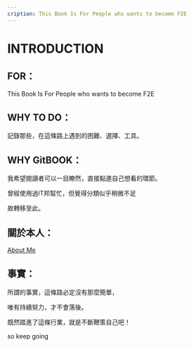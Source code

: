 ```yaml
---
cription: This Book Is For People who wants to become F2E
---
```


# INTRODUCTION

## FOR：

This Book Is For People who wants to become F2E

## WHY TO DO：

記錄那些，在這條路上遇到的困難、選擇、工具。

## WHY GitBOOK：

我希望閱讀者可以一目瞭然，直接點進自己想看的環節。

曾經使用過IT邦幫忙，但覺得分類似乎稍微不足

故轉移至此。

## 關於本人：

[About Me](https://liugoldent.github.io/LgtProfile/profile.html)

## 事實：

所謂的事實，這條路必定沒有那麼簡單，

唯有持續努力，才不會落後。

既然踏進了這條行業，就是不斷鞭策自己吧！

so keep going
